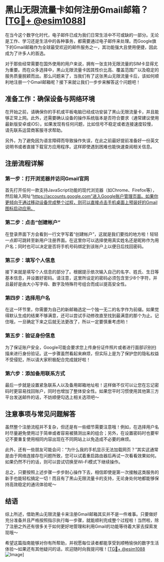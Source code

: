 # 黑山无限流量卡如何注册Gmail邮箱？[[TG💪+ @esim1088](https://t.me/s/esim1088)]

在当今这个数字化时代，电子邮件已成为我们日常生活中不可或缺的一部分。无论是工作、学习还是生活中的各种事务，都需要通过电子邮件来处理。而Google旗下的Gmail邮箱作为全球最受欢迎的邮件服务之一，其功能强大且使用便捷，因此成为了许多人的首选。

对于那些经常需要在国外使用的用户来说，拥有一张支持无限流量的SIM卡显得尤为重要。而在众多选择中，黑山无限流量卡因其性价比高、覆盖范围广以及稳定的服务质量脱颖而出。那么问题来了，当我们有了这张黑山无限流量卡后，该如何顺利地注册一个Gmail邮箱呢？接下来就让我们一步步来解答这个问题吧！

## 准备工作：确保设备与网络环境

在开始之前，请确保你的手机或平板电脑已经成功安装了黑山无限流量卡，并且能够正常上网。此外，还需要确认设备的操作系统版本是否符合要求（通常建议使用最新版安卓或iOS）。如果发现有任何问题，比如信号不稳定或者连接速度较慢，请先联系运营商客服寻求帮助。

另外，为了避免因为语言障碍而导致操作失误，在此之前最好提前准备好一份英文说明书或者直接下载官方应用程序。这样即使遇到困难也能快速查阅相关信息。

## 注册流程详解

### 第一步：打开浏览器并访问Gmail官网

首先打开任何一款支持JavaScript功能的现代浏览器（如Chrome、Firefox等），然后输入网址“https://accounts.google.com”进入Google账户管理页面。如果你更倾向于通过移动设备完成整个过程，则可以直接点击手机桌面上预装好的Gmail图标启动应用。

### 第二步：点击“创建帐户”

在登录界面下方会看到一行文字写着“创建帐户”，这就是我们要找的地方啦！轻轻一点即可跳转至新用户注册界面。在这里你可以选择使用真实姓名还是昵称作为用户名；同时也可以决定是否将手机号码绑定到该账户上以便日后找回密码。

### 第三步：填写个人信息

接下来就是填写个人信息的部分了。根据提示依次输入自己的名字、姓氏、生日等基本信息，并设置好密码。请注意，这里所设定的密码必须包含至少8个字符，并且最好是由大小写字母、数字及特殊符号组合而成以提高安全性。

### 第四步：选择用户名

在这一环节里，你需要为自己的新邮箱选定一个独一无二的名字作为前缀。如果觉得默认生成的结果不够满意，还可以尝试手动修改直至找到最满意的那个为止。记住哦，一旦确定下来之后就无法更改了，所以一定要慎重考虑哟！

### 第五步：验证身份信息

为了保证账户安全，Google可能会要求您上传身份证件照片或者进行面部识别扫描来进行身份验证。这一步骤虽然看起来麻烦，但实际上是为了保护您的隐私权益不受侵犯，所以请大家积极配合完成就好啦！

### 第六步：添加备用联系方式

最后一步就是设置紧急联系人以及备用邮箱地址啦！这样做不仅可以让您在忘记密码时更容易找回账户，同时也增加了整体安全性。如果您平时习惯使用其他第三方平台发送邮件的话，不妨顺便勾选上相关选项吧～

## 注意事项与常见问题解答

虽然整个注册流程并不复杂，但还是有一些细节需要注意哦！例如，在选择用户名时尽量避免使用过于简单或者容易被猜测出来的组合；另外，在设置密码时也要牢记不要重复使用相同内容出现在不同网站上以免造成不必要的麻烦。

此外，还有一些朋友可能会问：“为什么我的手机显示无法加载网页？”其实这通常是由于网络连接存在问题所致，您可以试着重启路由器后再试一次看看效果如何。如果仍然不行的话，则可以尝试切换至Wi-Fi模式下继续操作。

总之，只要按照上述步骤一步步耐心操作下去，相信即使是第一次接触这类服务的新手也能轻松搞定一切！而且有了黑山无限流量卡的支持，无论身处何地都能够保持高效稳定的通讯体验呢～

## 结语

综上所述，借助黑山无限流量卡来注册Gmail邮箱其实并不是一件难事。只要做好充分准备并且严格按照指示执行每一步骤，就能顺利完成整个过程啦！当然啦，除了注册之外还有很多关于如何更好地管理和利用Gmail的功能等待着大家去探索发现哦～

希望这篇指南能够对你有所帮助，并祝愿每位读者都能享受到顺畅愉快的数字生活体验～如果还有其他疑问的话，欢迎随时向我提问哦！[[TG💪+ @esim1088](https://t.me/s/esim1088) ![Image](https://i.postimg.cc/4NQfJmqS/Snipaste-2025-05-13-00-14-12.png)]